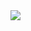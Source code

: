 

<img src="https://github-readme-stats.vercel.app/api?username=Johanrbx&show_icons=true&theme=radical&count_private=false&include_all_commits=true">
